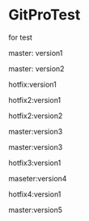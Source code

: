 # GitProTest
for test

master: version1

master: version2

hotfix:version1

hotfix2:version1

hotfix2:version2

master:version3

master:version3

hotfix3:version1

maseter:version4

hotfix4:version1

master:version5

